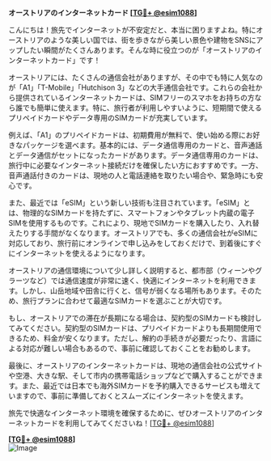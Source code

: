 **オーストリアのインターネットカード [[TG💪+ @esim1088](https://t.me/s/esim1088)]**

こんにちは！旅先でインターネットが不安定だと、本当に困りますよね。特にオーストリアのような美しい国では、街を歩きながら美しい景色や建物をSNSにアップしたい瞬間がたくさんあります。そんな時に役立つのが「オーストリアのインターネットカード」です！

オーストリアには、たくさんの通信会社がありますが、その中でも特に人気なのが「A1」「T-Mobile」「Hutchison 3」などの大手通信会社です。これらの会社から提供されているインターネットカードは、SIMフリーのスマホをお持ちの方なら誰でも簡単に使えます。特に、旅行者が利用しやすいように、短期間で使えるプリペイドカードやデータ専用のSIMカードが充実しています。

例えば、「A1」のプリペイドカードは、初期費用が無料で、使い始める際にお好きなパッケージを選べます。基本的には、データ通信専用のカードと、音声通話とデータ通信がセットになったカードがあります。データ通信専用のカードは、旅行中に必要なインターネット接続だけを確保したい方におすすめです。一方、音声通話付きのカードは、現地の人と電話連絡を取りたい場合や、緊急時にも安心です。

また、最近では「eSIM」という新しい技術も注目されています。「eSIM」とは、物理的なSIMカードを持たずに、スマートフォンやタブレット内蔵の電子SIMを使用するものです。これにより、現地でSIMカードを購入したり、入れ替えたりする手間がなくなります。オーストリアでも、多くの通信会社がeSIMに対応しており、旅行前にオンラインで申し込みをしておくだけで、到着後にすぐにインターネットを使えるようになります。

オーストリアの通信環境について少し詳しく説明すると、都市部（ウィーンやグラーツなど）では通信速度が非常に速く、快適にインターネットを利用できます。しかし、山岳地域や田舎に行くと、信号が弱くなる場所もあります。そのため、旅行プランに合わせて最適なSIMカードを選ぶことが大切です。

もし、オーストリアでの滞在が長期になる場合は、契約型のSIMカードも検討してみてください。契約型のSIMカードは、プリペイドカードよりも長期間使用できるため、料金が安くなります。ただし、解約の手続きが必要だったり、言語による対応が難しい場合もあるので、事前に確認しておくことをお勧めします。

最後に、オーストリアのインターネットカードは、現地の通信会社の公式サイトや空港、大きな駅、そして市内の携帯電話ショップなどで購入することができます。また、最近では日本でも海外SIMカードを予約購入できるサービスも増えていますので、事前に準備しておくとスムーズにインターネットを使えます。

旅先で快適なインターネット環境を確保するために、ぜひオーストリアのインターネットカードを利用してみてくださいね！[[TG💪+ @esim1088](https://t.me/s/esim1088)]

**[[TG💪+ @esim1088](https://t.me/s/esim1088)]**  
![Image](https://i.postimg.cc/Y0z9fWf4/image.png)